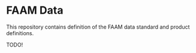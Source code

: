 FAAM Data
=========

This repository contains definition of the FAAM data standard and product definitions.

TODO!